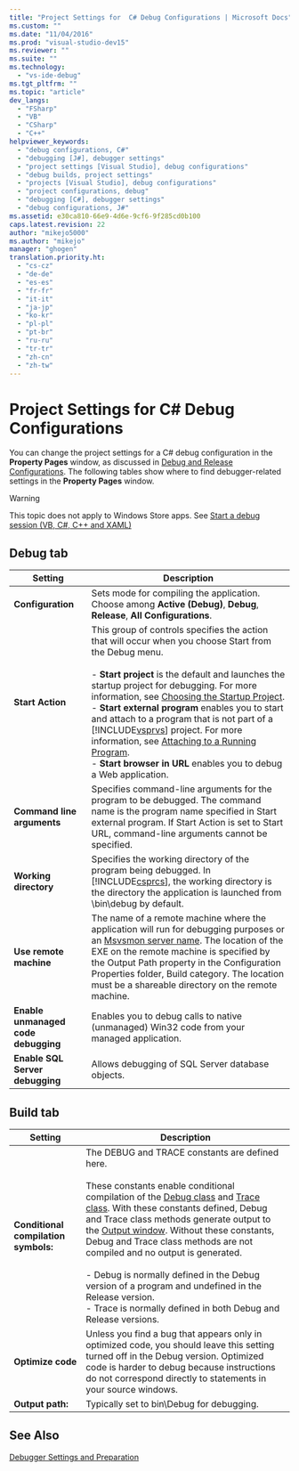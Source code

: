 ```yaml
---
title: "Project Settings for  C# Debug Configurations | Microsoft Docs"
ms.custom: ""
ms.date: "11/04/2016"
ms.prod: "visual-studio-dev15"
ms.reviewer: ""
ms.suite: ""
ms.technology: 
  - "vs-ide-debug"
ms.tgt_pltfrm: ""
ms.topic: "article"
dev_langs: 
  - "FSharp"
  - "VB"
  - "CSharp"
  - "C++"
helpviewer_keywords: 
  - "debug configurations, C#"
  - "debugging [J#], debugger settings"
  - "project settings [Visual Studio], debug configurations"
  - "debug builds, project settings"
  - "projects [Visual Studio], debug configurations"
  - "project configurations, debug"
  - "debugging [C#], debugger settings"
  - "debug configurations, J#"
ms.assetid: e30ca810-66e9-4d6e-9cf6-9f285cd0b100
caps.latest.revision: 22
author: "mikejo5000"
ms.author: "mikejo"
manager: "ghogen"
translation.priority.ht: 
  - "cs-cz"
  - "de-de"
  - "es-es"
  - "fr-fr"
  - "it-it"
  - "ja-jp"
  - "ko-kr"
  - "pl-pl"
  - "pt-br"
  - "ru-ru"
  - "tr-tr"
  - "zh-cn"
  - "zh-tw"
---
```

# Project Settings for  C# Debug Configurations
You can change the project settings for a C# debug configuration in the **Property Pages** window, as discussed in [Debug and Release Configurations](../debugger/how-to-set-debug-and-release-configurations.md). The following tables show where to find debugger-related settings in the **Property Pages** window.  
  
> [!WARNING]
>  This topic does not apply to Windows Store apps. See [Start a debug session (VB, C#, C++ and XAML)](../debugger/start-a-debugging-session-for-a-store-app-in-visual-studio-vb-csharp-cpp-and-xaml.md)  
  
##  <a name="BKMK_Debug_tab"></a> Debug tab  
  
|**Setting**|**Description**|  
|-----------------|---------------------|  
|**Configuration**|Sets mode for compiling the application. Choose among **Active (Debug)**, **Debug**, **Release**, **All Configurations**.|  
|**Start Action**|This group of controls specifies the action that will occur when you choose Start from the Debug menu.<br /><br /> -   **Start project** is the default and launches the startup project for debugging. For more information, see [Choosing the Startup Project](http://msdn.microsoft.com/en-us/222e3f32-a6fe-4941-bf37-6b2a921129fd).<br />-   **Start external program** enables you to start and attach to a program that is not part of a [!INCLUDE[vsprvs](../code-quality/includes/vsprvs_md.md)] project. For more information, see [Attaching to a Running Program](http://msdn.microsoft.com/en-us/636d0a52-4bfd-48d2-89ad-d7b9ca4dc4f4).<br />-   **Start browser in URL** enables you to debug a Web application.|  
|**Command line arguments**|Specifies command-line arguments for the program to be debugged. The command name is the program name specified in Start external program. If Start Action is set to Start URL, command-line arguments cannot be specified.|  
|**Working directory**|Specifies the working directory of the program being debugged. In [!INCLUDE[csprcs](../data-tools/includes/csprcs_md.md)], the working directory is the directory the application is launched from \bin\debug by default.|  
|**Use remote machine**|The name of a remote machine where the application will run for debugging purposes or an [Msvsmon server name](../Topic/Start%20%20the%20Remote%20Debugging%20Monitor.md). The location of the EXE on the remote machine is specified by the Output Path property in the Configuration Properties folder, Build category. The location must be a shareable directory on the remote machine.|  
|**Enable unmanaged code debugging**|Enables you to debug calls to native (unmanaged) Win32 code from your managed application.|  
|**Enable SQL Server debugging**|Allows debugging of SQL Server database objects.|  
  
##  <a name="BKMK_Build_tab"></a> Build tab  
  
|Setting|Description|  
|-------------|-----------------|  
|**Conditional compilation symbols:**|The DEBUG and TRACE constants are defined here.<br /><br /> These constants enable conditional compilation of the [Debug class](https://msdn.microsoft.com/en-us/library/system.diagnostics.debug.aspx) and [Trace class](https://msdn.microsoft.com/en-us/library/system.diagnostics.trace.aspx). With these constants defined, Debug and Trace class methods generate output to the [Output window](../ide/reference/output-window.md). Without these constants, Debug and Trace class methods are not compiled and no output is generated.<br /><br /> -   Debug is normally defined in the Debug version of a program and undefined in the Release version.<br />-   Trace is normally defined in both Debug and Release versions.|  
|**Optimize code**|Unless you find a bug that appears only in optimized code, you should leave this setting turned off in the Debug version. Optimized code is harder to debug because instructions do not correspond directly to statements in your source windows.|  
|**Output path:**|Typically set to bin\Debug for debugging.|  
  
## See Also  
 [Debugger Settings and Preparation](../debugger/debugger-settings-and-preparation.md)